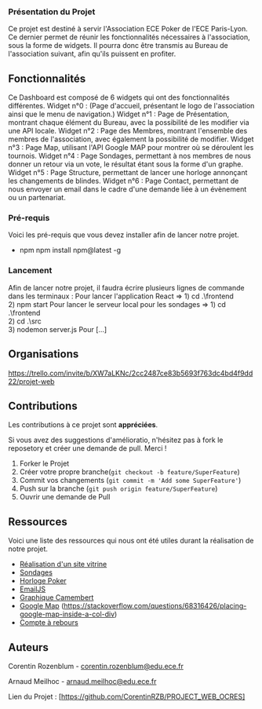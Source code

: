 ### Présentation du Projet

Ce projet est destiné à servir l'Association ECE Poker de l'ECE Paris-Lyon. 
Ce dernier permet de réunir les fonctionnalités nécessaires à l'association, sous la forme de widgets.
Il pourra donc être transmis au Bureau de l'association suivant, afin qu'ils puissent en profiter.


## Fonctionnalités

Ce Dashboard est composé de 6 widgets qui ont des fonctionnalités différentes.
Widget n°0 : (Page d'accueil, présentant le logo de l'association ainsi que le menu de navigation.)
Widget n°1 : Page de Présentation, montrant chaque élément du Bureau, avec la possibilité de les modifier via une API locale.
Widget n°2 : Page des Membres, montrant l'ensemble des membres de l'association, avec également la possibilité de modifier.
Widget n°3 : Page Map, utilisant l'API Google MAP pour montrer où se déroulent les tournois.
Widget n°4 : Page Sondages, permettant à nos membres de nous donner un retour via un vote, le résultat étant sous la forme d'un graphe.
Widget n°5 : Page Structure, permettant de lancer une horloge annonçant les changements de blindes.
Widget n°6 : Page Contact, permettant de nous envoyer un email dans le cadre d'une demande liée à un évènement ou un partenariat.


### Pré-requis

Voici les pré-requis que vous devez installer afin de lancer notre projet.
* npm
  npm install npm@latest -g


### Lancement

Afin de lancer notre projet, il faudra écrire plusieurs lignes de commande dans les terminaux :
Pour lancer l'application React => 1) cd .\frontend\
                                   2) npm start
Pour lancer le serveur local pour les sondages => 1) cd .\frontend\
                                                  2) cd .\src\
                                                  3) nodemon server.js
Pour [...]


## Organisations

https://trello.com/invite/b/XW7aLKNc/2cc2487ce83b5693f763dc4bd4f9dd22/projet-web


## Contributions

Les contributions à ce projet sont **appréciées**.

Si vous avez des suggestions d'amélioratio, n'hésitez pas à fork le reposetory et créer une demande de pull. Merci !

1. Forker le Projet
2. Créer votre propre branche(`git checkout -b feature/SuperFeature`)
3. Commit vos changements (`git commit -m 'Add some SuperFeature'`)
4. Push sur la branche (`git push origin feature/SuperFeature`)
5. Ouvrir une demande de Pull


## Ressources

Voici une liste des ressources qui nous ont été utiles durant la réalisation de notre projet.

* [Réalisation d'un site vitrine](https://www.youtube.com/watch?v=slzhcco9Cog&list=WL&index=3&ab_channel=FromScratch-D%C3%A9veloppementWeb)
* [Sondages](https://w3collective.com/poll-component-react-node/)
* [Horloge Poker](https://github.com/vincentp/poker-clock)
* [EmailJS](https://dashboard.emailjs.com/admin)
* [Graphique Camembert](https://www.youtube.com/watch?v=c_9c5zkfQ3Y&ab_channel=WornOffKeys)
* [Google Map](https://dev.to/jessicabetts/how-to-use-google-maps-api-and-react-js-26c2)
              (https://stackoverflow.com/questions/68316426/placing-google-map-inside-a-col-div)
* [Compte à rebours](https://ichi.pro/fr/creer-un-compte-a-rebours-d-evenements-reutilisable-dans-react-6050538678834)


## Auteurs

Corentin Rozenblum - corentin.rozenblum@edu.ece.fr

Arnaud Meilhoc - arnaud.meilhoc@edu.ece.fr

Lien du Projet : [https://github.com/CorentinRZB/PROJECT_WEB_OCRES]
